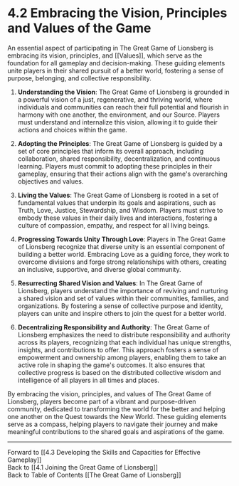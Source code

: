 # 4.2 Embracing the Vision, Principles and Values of the Game

An essential aspect of participating in The Great Game of Lionsberg is embracing its vision, principles, and [[Values]], which serve as the foundation for all gameplay and decision-making. These guiding elements unite players in their shared pursuit of a better world, fostering a sense of purpose, belonging, and collective responsibility.

1.  **Understanding the Vision**: The Great Game of Lionsberg is grounded in a powerful vision of a just, regenerative, and thriving world, where individuals and communities can reach their full potential and flourish in harmony with one another, the environment, and our Source. Players must understand and internalize this vision, allowing it to guide their actions and choices within the game.
    
2.  **Adopting the Principles**: The Great Game of Lionsberg is guided by a set of core principles that inform its overall approach, including collaboration, shared responsibility, decentralization, and continuous learning. Players must commit to adopting these principles in their gameplay, ensuring that their actions align with the game's overarching objectives and values.
    
3.  **Living the Values**: The Great Game of Lionsberg is rooted in a set of fundamental values that underpin its goals and aspirations, such as Truth, Love, Justice, Stewardship, and Wisdom. Players must strive to embody these values in their daily lives and interactions, fostering a culture of compassion, empathy, and respect for all living beings.
    
4.  **Progressing Towards Unity Through Love**: Players in The Great Game of Lionsberg recognize that diverse unity is an essential component of building a better world. Embracing Love as a guiding force, they work to overcome divisions and forge strong relationships with others, creating an inclusive, supportive, and diverse global community.
    
5.  **Resurrecting Shared Vision and Values**: In The Great Game of Lionsberg, players understand the importance of reviving and nurturing a shared vision and set of values within their communities, families, and organizations. By fostering a sense of collective purpose and identity, players can unite and inspire others to join the quest for a better world.
    
6.  **Decentralizing Responsibility and Authority**: The Great Game of Lionsberg emphasizes the need to distribute responsibility and authority across its players, recognizing that each individual has unique strengths, insights, and contributions to offer. This approach fosters a sense of empowerment and ownership among players, enabling them to take an active role in shaping the game's outcomes. It also ensures that collective progress is based on the distributed collective wisdom and intelligence of all players in all times and places. 
    

By embracing the vision, principles, and values of The Great Game of Lionsberg, players become part of a vibrant and purpose-driven community, dedicated to transforming the world for the better and helping one another on the Quest towards the New World. These guiding elements serve as a compass, helping players to navigate their journey and make meaningful contributions to the shared goals and aspirations of the game.

____

Forward to [[4.3 Developing the Skills and Capacities for Effective Gameplay]]    
Back to [[4.1 Joining the Great Game of Lionsberg]]  
Back to Table of Contents [[The Great Game of Lionsberg]]  